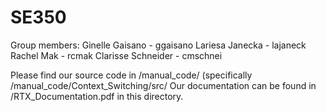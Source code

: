 SE350
=====
Group members:
    Ginelle Gaisano - ggaisano
    Lariesa Janecka - lajaneck
    Rachel Mak - rcmak
    Clarisse Schneider - cmschnei

Please find our source code in /manual_code/ (specifically /manual_code/Context_Switching/src/
Our documentation can be found in /RTX_Documentation.pdf in this directory.
